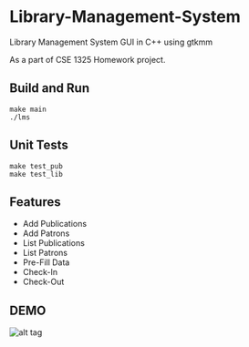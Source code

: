 # Library-Management-System
Library Management System GUI in C++ using gtkmm 

As a part of CSE 1325 Homework project. 

## Build and Run
```
make main
./lms
```

## Unit Tests
```
make test_pub
make test_lib
```

## Features
* Add Publications
* Add Patrons
* List Publications
* List Patrons
* Pre-Fill Data
* Check-In
* Check-Out

## DEMO
![alt tag](https://s1.postimg.org/4ojdsgfhfj/demo.png)
